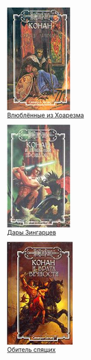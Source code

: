 ![](Влюблённые%20из%20Хоарезма.jpg)  
[Влюблённые из Хоарезма](Влюблённые%20из%20Хоарезма.md)

![](Дары%20Зингарцев.jpg)  
[Дары Зингарцев](Дары%20Зингарцев.md)

![](Обитель%20спящих.jpg)  
[Обитель спящих](Обитель%20спящих.md)
